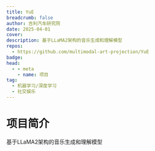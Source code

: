 ```yaml
---
title: YuE
breadcrumb: false
author: 吉利汽车研究院
date: 2025-04-01
cover: 
description: 基于LLaMA2架构的音乐生成和理解模型
repos:
  - https://github.com/multimodal-art-projection/YuE
badge: 
head:
  - - meta
    - name: 项目
tag:
  - 机器学习/深度学习
  - 社交娱乐
---
```




# 项目简介
基于LLaMA2架构的音乐生成和理解模型
